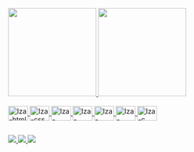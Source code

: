   <div>
    <a href="https://github.com/withloveizabel">
      <img height="180em" src="https://github-readme-stats.vercel.app/api?username=withloveizabel&show_icons=true&theme=tokyonight&locale=pt-br"/>
      <img height="180em" src="https://github-readme-stats.vercel.app/api/top-langs/?username=withloveizabel&layout=compact&theme=tokyonight&locale=pt-br"/>
      
  </div>
  <div style="display: inline_block"><br>
  <img align="center" alt="Iza-html" height="30" width="40" src="https://cdn.jsdelivr.net/gh/devicons/devicon/icons/html5/html5-original.svg" />
  <img align="center" alt="Iza-css" height="30" width="40" 
 src="https://cdn.jsdelivr.net/gh/devicons/devicon/icons/css3/css3-original.svg" />
  <img align="center" alt="Iza-linux" height="30" width="40" src="https://cdn.jsdelivr.net/gh/devicons/devicon/icons/linux/linux-original.svg" />
  <img align="center" alt="Iza-mysql" height="30" width="40" src="https://cdn.jsdelivr.net/gh/devicons/devicon/icons/mysql/mysql-original-wordmark.svg" />
  <img align="center" alt="Iza-python" height="30" width="40" src="https://cdn.jsdelivr.net/gh/devicons/devicon/icons/python/python-original.svg" />
  <img align="center" alt="Iza-arduino" height="30" width="40" src="https://cdn.jsdelivr.net/gh/devicons/devicon/icons/arduino/arduino-original-wordmark.svg" />
  <img align="center" alt="Iza-c" height="30" width="40" src="https://cdn.jsdelivr.net/gh/devicons/devicon/icons/c/c-original.svg" />

##

<div>
  <a href="https://www.instagram.com/withloveizabel/"><img src="https://img.shields.io/badge/Instagram-E4405F?style=for-the-badge&logo=instagram&logoColor=white">
  <a href="https://www.linkedin.com/in/iz4bel/"><img src="https://img.shields.io/badge/LinkedIn-0077B5?style=for-the-badge&logo=linkedin&logoColor=white">
  <a href="https://twitter.com/withloveizabel"><img src="https://img.shields.io/badge/Twitter-1DA1F2?style=for-the-badge&logo=twitter&logoColor=white">
</div>
          
          
          
    
          
          
  
